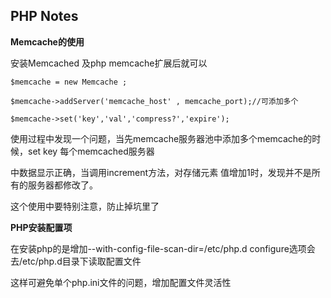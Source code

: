 ## PHP Notes ##

**Memcache的使用**

安装Memcached 及php memcache扩展后就可以

	$memcache = new Memcache ;
	
	$memcache->addServer('memcache_host' , memcache_port);//可添加多个
	
	$memcache->set('key','val','compress?','expire');

使用过程中发现一个问题，当先memcache服务器池中添加多个memcache的时候，set key 每个memcached服务器

中数据显示正确，当调用increment方法，对存储元素 值增加1时，发现并不是所有的服务器都修改了。

这个使用中要特别注意，防止掉坑里了


**PHP安装配置项**

在安装php的是增加--with-config-file-scan-dir=/etc/php.d  configure选项会去/etc/php.d目录下读取配置文件

这样可避免单个php.ini文件的问题，增加配置文件灵活性
